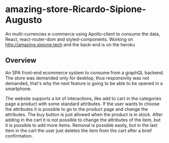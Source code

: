 # amazing-store-Ricardo-Sipione-Augusto

An multi-currencies e-commerce using Apollo-client to consume the data, React, react-router-dom and styled-components. Working on http://amazing.sipione.tech and the back-end is on the heroku


## Overview

An SPA front-end ecommerce system to consume from a graphQL backend. The store was demanded only for desktop, thus responsivity was not demanded, that's why the next feature is going to be able to be opened in a smartphone.

The website supports a lot of interactions, like add to cart in the categories page a product with some standard attributes. If the user wants to choose the attributes it is possible to go to the product page and change the attributes. The buy button is just allowed when the product is in stock. After adding in the cart it is not possible to change the attributes of the item, but it is possible to add more items. Removal is possible easily, but in the last item in the cart the user just deletes the item from the cart after a brief confirmation. 
